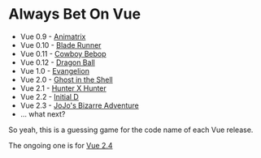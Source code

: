 # Always Bet On Vue

- Vue 0.9 - [Animatrix](https://github.com/vuejs/vue/releases/tag/v0.9.0)
- Vue 0.10 - [Blade Runner](https://github.com/vuejs/vue/releases/tag/v0.10.0)
- Vue 0.11 - [Cowboy Bebop](https://github.com/vuejs/vue/releases/tag/0.11.0)
- Vue 0.12 - [Dragon Ball](https://github.com/vuejs/vue/releases/tag/0.12.0)
- Vue 1.0 - [Evangelion](https://github.com/vuejs/vue/releases/tag/1.0.0)
- Vue 2.0 - [Ghost in the Shell](https://github.com/vuejs/vue/releases/tag/v2.0.0)
- Vue 2.1 - [Hunter X Hunter](https://github.com/vuejs/vue/releases/tag/v2.1.0)
- Vue 2.2 - [Initial D](https://github.com/vuejs/vue/releases/tag/v2.2.0)
- Vue 2.3 - [JoJo's Bizarre Adventure](https://github.com/vuejs/vue/releases/tag/v2.3.0)
- ... what next?

So yeah, this is a guessing game for the code name of each Vue release.

The ongoing one is for [Vue 2.4](https://github.com/egoist/always-bet-on-vue/issues/1)

